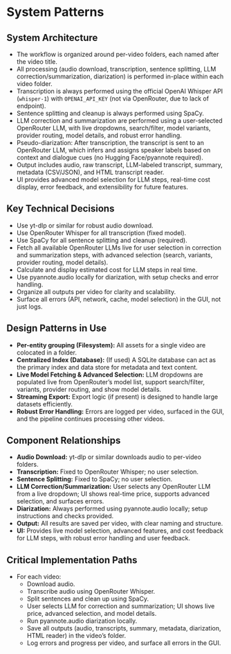 # System Patterns

## System Architecture

- The workflow is organized around per-video folders, each named after the video title.
- All processing (audio download, transcription, sentence splitting, LLM correction/summarization, diarization) is performed in-place within each video folder.
- Transcription is always performed using the official OpenAI Whisper API (`whisper-1`) with `OPENAI_API_KEY` (not via OpenRouter, due to lack of endpoint).
- Sentence splitting and cleanup is always performed using SpaCy.
- LLM correction and summarization are performed using a user-selected OpenRouter LLM, with live dropdowns, search/filter, model variants, provider routing, model details, and robust error handling.
- Pseudo-diarization: After transcription, the transcript is sent to an OpenRouter LLM, which infers and assigns speaker labels based on context and dialogue cues (no Hugging Face/pyannote required).
- Output includes audio, raw transcript, LLM-labeled transcript, summary, metadata (CSV/JSON), and HTML transcript reader.
- UI provides advanced model selection for LLM steps, real-time cost display, error feedback, and extensibility for future features.

## Key Technical Decisions

- Use yt-dlp or similar for robust audio download.
- Use OpenRouter Whisper for all transcription (fixed model).
- Use SpaCy for all sentence splitting and cleanup (required).
- Fetch all available OpenRouter LLMs live for user selection in correction and summarization steps, with advanced selection (search, variants, provider routing, model details).
- Calculate and display estimated cost for LLM steps in real time.
- Use pyannote.audio locally for diarization, with setup checks and error handling.
- Organize all outputs per video for clarity and scalability.
- Surface all errors (API, network, cache, model selection) in the GUI, not just logs.

## Design Patterns in Use

- **Per-entity grouping (Filesystem):** All assets for a single video are colocated in a folder.
- **Centralized Index (Database):** (If used) A SQLite database can act as the primary index and data store for metadata and text content.
- **Live Model Fetching & Advanced Selection:** LLM dropdowns are populated live from OpenRouter’s model list, support search/filter, variants, provider routing, and show model details.
- **Streaming Export:** Export logic (if present) is designed to handle large datasets efficiently.
- **Robust Error Handling:** Errors are logged per video, surfaced in the GUI, and the pipeline continues processing other videos.

## Component Relationships

- **Audio Download:** yt-dlp or similar downloads audio to per-video folders.
- **Transcription:** Fixed to OpenRouter Whisper; no user selection.
- **Sentence Splitting:** Fixed to SpaCy; no user selection.
- **LLM Correction/Summarization:** User selects any OpenRouter LLM from a live dropdown; UI shows real-time price, supports advanced selection, and surfaces errors.
- **Diarization:** Always performed using pyannote.audio locally; setup instructions and checks provided.
- **Output:** All results are saved per video, with clear naming and structure.
- **UI:** Provides live model selection, advanced features, and cost feedback for LLM steps, with robust error handling and user feedback.

## Critical Implementation Paths

- For each video:
  - Download audio.
  - Transcribe audio using OpenRouter Whisper.
  - Split sentences and clean up using SpaCy.
  - User selects LLM for correction and summarization; UI shows live price, advanced selection, and model details.
  - Run pyannote.audio diarization locally.
  - Save all outputs (audio, transcripts, summary, metadata, diarization, HTML reader) in the video’s folder.
  - Log errors and progress per video, and surface all errors in the GUI.
